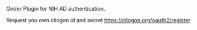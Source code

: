 Girder Plugin for NIH AD authentication.


Request you own cilogon id and secret
https://cilogon.org/oauth2/register 
